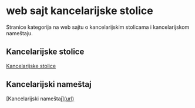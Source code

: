 # web sajt kancelarijske stolice
Stranice kategorija na web sajtu o kancelarijskim stolicama i kancelarijskom nameštaju.

## Kancelarijske stolice
[Kancelarijske stolice]([url](https://www.stoloviistolice.com/kancelarijske-stolice/))

## Kancelarijski nameštaj
[Kancelarijski nameštaj][(url)](https://www.stoloviistolice.com/kancelarijski-namestaj/)

